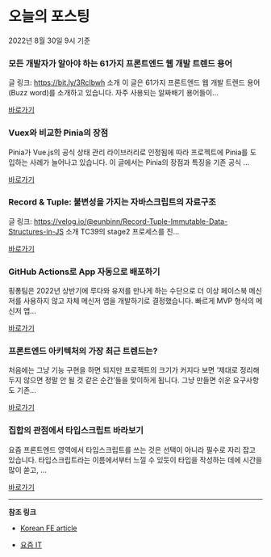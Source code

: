 # 오늘의 포스팅 
2022년 8월 30일 9시 기준 

###  모든 개발자가 알아야 하는 61가지 프론트엔드 웹 개발 트렌드 용어 

 글 링크: https://bit.ly/3RcIbwh 소개 이 글은 61가지 프론트엔드 웹 개발 트렌드 용어(Buzz word)를 소개하고 있습니다. 자주 사용되는 알짜배기 용어들이... 

 [바로가기](https://kofearticle.substack.com/p/korean-fe-article-61-) 

###  Vuex와 비교한 Pinia의 장점 

 Pinia가 Vue.js의 공식 상태 관리 라이브러리로 인정됨에 따라 프로젝트에 Pinia를 도입하는 사례가 늘어나고 있습니다. 이 글에서는 Pinia의 장점과 특징을 기존 공식 ... 

 [바로가기](https://kofearticle.substack.com/p/korean-fe-article-vuex-pinia-) 

###  Record & Tuple: 불변성을 가지는 자바스크립트의 자료구조 

 글 링크: https://velog.io/@eunbinn/Record-Tuple-Immutable-Data-Structures-in-JS 소개 TC39의 stage2 프로세스를 진... 

 [바로가기](https://kofearticle.substack.com/p/korean-fe-article-record-and-tuple) 

### GitHub Actions로 App 자동으로 배포하기 

 핑퐁팀은 2022년 상반기에 루다와 유저를 만나게 하는 수단으로 더 이상 페이스북 메신저를 사용하지 않고 자체 메신저 앱을 개발하기로 결정했습니다. 빠르게 MVP 형식의 메신저 앱... 

 [바로가기](https://yozm.wishket.com/magazine/detail/1666/) 

### 프론트엔드 아키텍처의 가장 최근 트렌드는? 

 처음에는 그냥 기능 구현을 하면 되지만 프로젝트의 크기가 커지다 보면 ‘제대로 정리해두지 않으면 정말 안 될 것 같은 순간’들을 맞이하게 됩니다. 그냥 만들면 쉬운 요구사항도 기존... 

 [바로가기](https://yozm.wishket.com/magazine/detail/1663/) 

### 집합의 관점에서 타입스크립트 바라보기 

 요즘 프론트엔드 영역에서 타입스크립트를 쓰는 것은 선택이 아니라 필수로 자리 잡고 있습니다. 타입스크립트라는 이름에서부터 느낄 수 있듯이 타입을 작성하는 데에 시간을 많이 쏟고, ... 

 [바로가기](https://yozm.wishket.com/magazine/detail/1661/) 

---

**참조 링크**

- [Korean FE article](https://kofearticle.substack.com) 

- [요즘 IT](https://yozm.wishket.com/magazine) 

